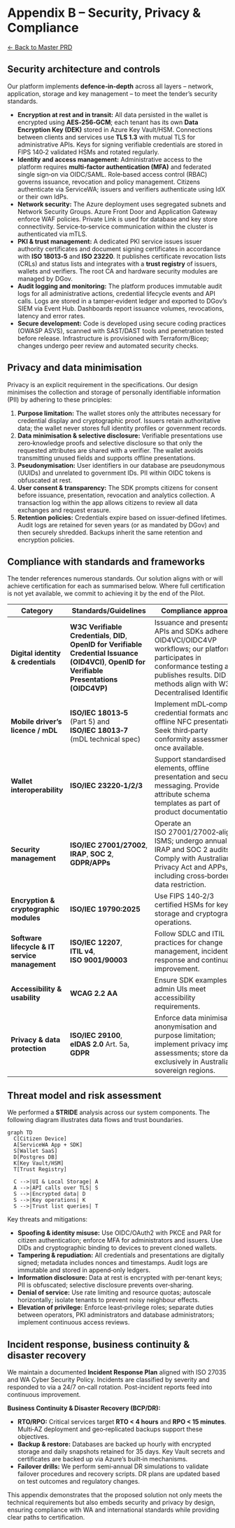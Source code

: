 # Appendix B – Security, Privacy & Compliance

[← Back to Master PRD](PRD_Master.md#documentation-structure)

## Security architecture and controls

Our platform implements **defence‑in‑depth** across all layers – network, application, storage and key management – to meet the tender’s security standards.

* **Encryption at rest and in transit:** All data persisted in the wallet is encrypted using **AES‑256‑GCM**; each tenant has its own **Data Encryption Key (DEK)** stored in Azure Key Vault/HSM.  Connections between clients and services use **TLS 1.3** with mutual TLS for administrative APIs.  Keys for signing verifiable credentials are stored in FIPS 140‑2 validated HSMs and rotated regularly.
* **Identity and access management:** Administrative access to the platform requires **multi‑factor authentication (MFA)** and federated single sign‑on via OIDC/SAML.  Role‑based access control (RBAC) governs issuance, revocation and policy management.  Citizens authenticate via ServiceWA; issuers and verifiers authenticate using IdX or their own IdPs.
* **Network security:** The Azure deployment uses segregated subnets and Network Security Groups.  Azure Front Door and Application Gateway enforce WAF policies.  Private Link is used for database and key store connectivity.  Service‑to‑service communication within the cluster is authenticated via mTLS.
* **PKI & trust management:** A dedicated PKI service issues issuer authority certificates and document signing certificates in accordance with **ISO 18013‑5** and **ISO 23220**.  It publishes certificate revocation lists (CRLs) and status lists and integrates with a **trust registry** of issuers, wallets and verifiers.  The root CA and hardware security modules are managed by DGov.
* **Audit logging and monitoring:** The platform produces immutable audit logs for all administrative actions, credential lifecycle events and API calls.  Logs are stored in a tamper‑evident ledger and exported to DGov’s SIEM via Event Hub.  Dashboards report issuance volumes, revocations, latency and error rates.
* **Secure development:** Code is developed using secure coding practices (OWASP ASVS), scanned with SAST/DAST tools and penetration tested before release.  Infrastructure is provisioned with Terraform/Bicep; changes undergo peer review and automated security checks.

## Privacy and data minimisation

Privacy is an explicit requirement in the specifications.  Our design minimises the collection and storage of personally identifiable information (PII) by adhering to these principles:

1. **Purpose limitation:** The wallet stores only the attributes necessary for credential display and cryptographic proof.  Issuers retain authoritative data; the wallet never stores full identity profiles or government records.
2. **Data minimisation & selective disclosure:** Verifiable presentations use zero‑knowledge proofs and selective disclosure so that only the requested attributes are shared with a verifier.  The wallet avoids transmitting unused fields and supports offline presentations.
3. **Pseudonymisation:** User identifiers in our database are pseudonymous (UUIDs) and unrelated to government IDs.  PII within OIDC tokens is obfuscated at rest.
4. **User consent & transparency:** The SDK prompts citizens for consent before issuance, presentation, revocation and analytics collection.  A transaction log within the app allows citizens to review all data exchanges and request erasure.
5. **Retention policies:** Credentials expire based on issuer‑defined lifetimes.  Audit logs are retained for seven years (or as mandated by DGov) and then securely shredded.  Backups inherit the same retention and encryption policies.

## Compliance with standards and frameworks

The tender references numerous standards.  Our solution aligns with or will achieve certification for each as summarised below.  Where full certification is not yet available, we commit to achieving it by the end of the Pilot.

| Category | Standards/Guidelines | Compliance approach |
| --- | --- | --- |
| **Digital identity & credentials** | **W3C Verifiable Credentials**, **DID**, **OpenID for Verifiable Credential Issuance (OID4VCI)**, **OpenID for Verifiable Presentations (OIDC4VP)** | Issuance and presentation APIs and SDKs adhere to OID4VCI/OIDC4VP workflows; our platform participates in conformance testing and publishes results.  DID methods align with W3C Decentralised Identifiers. |
| **Mobile driver’s licence / mDL** | **ISO/IEC 18013‑5** (Part 5) and **ISO/IEC 18013‑7** (mDL technical spec) | Implement mDL‑compliant credential formats and offline NFC presentation.  Seek third‑party conformity assessment once available. |
| **Wallet interoperability** | **ISO/IEC 23220‑1/2/3** | Support standardised data elements, offline presentation and secure messaging.  Provide attribute schema templates as part of product documentation. |
| **Security management** | **ISO/IEC 27001/27002**, **IRAP**, **SOC 2**, **GDPR/APPs** | Operate an ISO 27001/27002‑aligned ISMS; undergo annual IRAP and SOC 2 audits.  Comply with Australian Privacy Act and APPs, including cross‑border data restriction. |
| **Encryption & cryptographic modules** | **ISO/IEC 19790:2025** | Use FIPS 140‑2/3 certified HSMs for key storage and cryptographic operations. |
| **Software lifecycle & IT service management** | **ISO/IEC 12207**, **ITIL v4**, **ISO 9001/90003** | Follow SDLC and ITIL practices for change management, incident response and continual improvement. |
| **Accessibility & usability** | **WCAG 2.2 AA** | Ensure SDK examples and admin UIs meet accessibility requirements. |
| **Privacy & data protection** | **ISO/IEC 29100**, **eIDAS 2.0** Art. 5a, **GDPR** | Enforce data minimisation, anonymisation and purpose limitation; implement privacy impact assessments; store data exclusively in Australian sovereign regions. |

## Threat model and risk assessment

We performed a **STRIDE** analysis across our system components.  The following diagram illustrates data flows and trust boundaries.

```mermaid
graph TD
  C[Citizen Device]
  A[ServiceWA App + SDK]
  S[Wallet SaaS]
  D[Postgres DB]
  K[Key Vault/HSM]
  T[Trust Registry]
  
  C -->|UI & Local Storage| A
  A -->|API calls over TLS| S
  S -->|Encrypted data| D
  S -->|Key operations| K
  S -->|Trust list queries| T
```

Key threats and mitigations:

* **Spoofing & identity misuse:** Use OIDC/OAuth2 with PKCE and PAR for citizen authentication; enforce MFA for administrators and issuers.  Use DIDs and cryptographic binding to devices to prevent cloned wallets.
* **Tampering & repudiation:** All credentials and presentations are digitally signed; metadata includes nonces and timestamps.  Audit logs are immutable and stored in append‑only ledgers.
* **Information disclosure:** Data at rest is encrypted with per‑tenant keys; PII is obfuscated; selective disclosure prevents over‑sharing.
* **Denial of service:** Use rate limiting and resource quotas; autoscale horizontally; isolate tenants to prevent noisy neighbour effects.
* **Elevation of privilege:** Enforce least‑privilege roles; separate duties between operators, PKI administrators and database administrators; implement continuous access reviews.

## Incident response, business continuity & disaster recovery

We maintain a documented **Incident Response Plan** aligned with ISO 27035 and WA Cyber Security Policy.  Incidents are classified by severity and responded to via a 24/7 on‑call rotation.  Post‑incident reports feed into continuous improvement.

**Business Continuity & Disaster Recovery (BCP/DR):**

* **RTO/RPO:** Critical services target **RTO < 4 hours** and **RPO < 15 minutes**.  Multi‑AZ deployment and geo‑replicated backups support these objectives.
* **Backup & restore:** Databases are backed up hourly with encrypted storage and daily snapshots retained for 35 days.  Key Vault secrets and certificates are backed up via Azure’s built‑in mechanisms.
* **Failover drills:** We perform semi‑annual DR simulations to validate failover procedures and recovery scripts.  DR plans are updated based on test outcomes and regulatory changes.

This appendix demonstrates that the proposed solution not only meets the technical requirements but also embeds security and privacy by design, ensuring compliance with WA and international standards while providing clear paths to certification.
